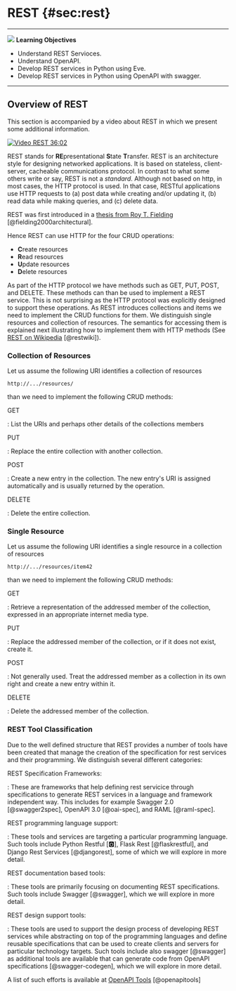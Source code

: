 # REST {#sec:rest}

---

![](images/learning.png) **Learning Objectives**

* Understand REST Servioces.
* Understand OpenAPI.
* Develop REST services in Python using Eve.
* Develop REST services in Python using OpenAPI with swagger.

---


## Overview of REST

This section is accompanied by a video about REST in which we present
some additional information.

[![Video](images/video.png) REST 36:02](https://youtu.be/xjFuA6q5N_U)

REST stands for **RE**presentational **S**tate **T**ransfer. REST is an
architecture style for designing networked applications. It is based on
stateless, client-server, cacheable communications protocol. In contrast
to what some others write or say, REST is not a *standard*. Although not
based on http, in most cases, the HTTP protocol is used. In that case,
RESTful applications use HTTP requests to (a) post data while creating
and/or updating it, (b) read data while making queries, and (c) delete
data.

REST was first introduced in a [thesis from Roy T. Fielding](https://www.ics.uci.edu/~fielding/pubs/dissertation/top.htm)
[@fielding2000architectural].

Hence REST can use HTTP for the four CRUD operations:

* **C**reate resources
* **R**ead resources
* **U**pdate resources
* **D**elete resources

As part of the HTTP protocol we have methods such as GET, PUT, POST, and
DELETE. These methods can than be used to implement a REST service. This
is not surprising as the HTTP protocol was explicitly designed to
support these operations. As REST introduces collections and items we
need to implement the CRUD functions for them. We distinguish single
resources and collection of resources. The semantics for accessing them
is explained next illustrating how to implement them with HTTP methods
(See [REST on Wikipedia](https://en.wikipedia.org/wiki/Representational_state_transfer)
[@restwiki]).

### Collection of Resources

Let us assume the following URI identifies a collection of resources

`http://.../resources/`

than we need to implement the following CRUD methods:

GET

:   List the URIs and perhaps other details of the collections members

PUT

:   Replace the entire collection with another collection.

POST

:   Create a new entry in the collection. The new entry's URI is
    assigned automatically and is usually returned by the operation.

DELETE

:   Delete the entire collection.

### Single Resource

Let us assume the following URI identifies a single resource in a
collection of resources

`http://.../resources/item42`

than we need to implement the following CRUD methods:

GET

:   Retrieve a representation of the addressed member of the collection,
    expressed in an appropriate internet media type.

PUT

:   Replace the addressed member of the collection, or if it does not
    exist, create it.

POST

:   Not generally used. Treat the addressed member as a collection in
    its own right and create a new entry within it.

DELETE

:   Delete the addressed member of the collection.

### REST Tool Classification

Due to the well defined structure that REST provides a number of tools
have been created that manage the creation of the specification for rest
services and their programming. We distinguish several different
categories:

REST Specification Frameworks:

: These are frameworks that help defining rest servicice through
  specifications to generate REST services in a language and framework
  independent way. This includes for example Swagger 2.0 [@swagger2spec],
  OpenAPI 3.0 [@oai-spec], and RAML [@raml-spec].

REST programming language support:

: These tools and services are targeting a particular programming
  language. Such tools include Python Restful [:o2:], Flask Rest [@flaskrestful],
  and Django Rest Services [@djangorest], some of which we will explore in more
  detail.

REST documentation based tools:

: These tools are primarily focusing on documenting REST specifications.
  Such tools include Swagger [@swagger], which we will explore in more 
  detail.

REST design support tools:

: These tools are used to support the design process of developing
  REST services while abstracting on top of the programming languages
  and define reusable specifications that can be used to create
  clients and servers for particular technology targets. Such tools
  include also swagger [@swagger] as additional tools are available that can
  generate code from OpenAPI specifications [@swagger-codegen], which we will 
  explore in more detail.

A list of such efforts is available at [OpenAPI Tools](https://openapi.tools/)
[@openapitools]


